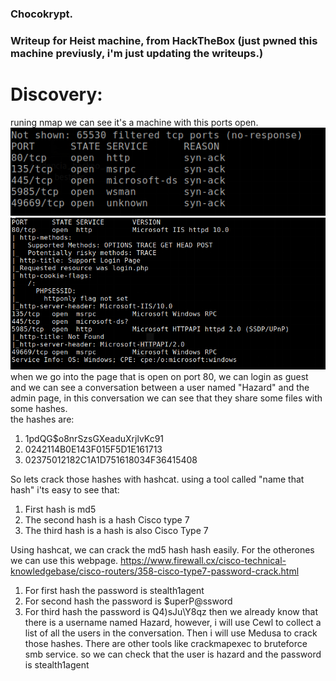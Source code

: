 ### Chocokrypt.
### Writeup for Heist machine, from HackTheBox (just pwned this machine previusly, i'm just updating the writeups.)

# Discovery:
runing nmap we can see it's a machine with this ports open.\
![portsopen](img/portsopen.png)
![image_2022-07-20-18-30-31](img/image_2022-07-20-18-30-31.png)\
when we go into the page that is open on port 80, we can login as guest and we can see a conversation between a user named "Hazard" and the admin page, in this conversation we can see that they share some files with some hashes.\
the hashes are:
1. $1$pdQG$o8nrSzsGXeaduXrjlvKc91
2. 0242114B0E143F015F5D1E161713
3. 02375012182C1A1D751618034F36415408

So lets crack those hashes with hashcat.
using a tool called "name that hash" i'ts easy to see that:
1. First hash is md5
2. The second hash is a hash Cisco type 7
3. The third hash is a hash is also Cisco Type 7

Using hashcat, we can crack the md5 hash  hash easily. For the otherones we can use this webpage. https://www.firewall.cx/cisco-technical-knowledgebase/cisco-routers/358-cisco-type7-password-crack.html
1. For first hash the password is stealth1agent
2. For second hash the password is $uperP@ssword
3. For third hash the password is Q4)sJu\Y8qz
then we already know that there is a username named Hazard, however, i will use Cewl to collect a list of all the users in the conversation. Then i will use Medusa to crack those hashes. There are other tools like crackmapexec to bruteforce smb service. so we can check that the user is hazard and the password is stealth1agent
